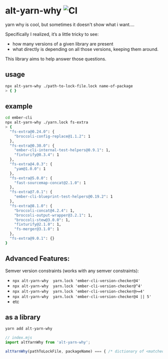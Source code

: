 # alt-yarn-why ![CI](https://github.com/stefanpenner/alt-yarn-why/workflows/CI/badge.svg)

yarn why is cool, but sometimes it doesn't show what i want....

Specifically I realized, it’s a little tricky to see:

* how many versions of a given library are present
* what directly is depending on all those versions, keeping them around.


This library aims to help answer those questions.


## usage

```sh
npx alt-yarn-why ./path-to-lock-file.lock name-of-package
> { }
```

## example

```sh
cd ember-cli
npx alt-yarn-why ./yarn.lock fs-extra
> {
  "fs-extra@0.24.0": {
    "broccoli-config-replace@1.1.2": 1
  },
  "fs-extra@0.30.0": {
    "ember-cli-internal-test-helpers@0.9.1": 1,
    "fixturify@0.3.4": 1
  },
  "fs-extra@4.0.3": {
    "yam@1.0.0": 1
  },
  "fs-extra@5.0.0": {
    "fast-sourcemap-concat@2.1.0": 1
  },
  "fs-extra@7.0.1": {
    "ember-cli-blueprint-test-helpers@0.19.2": 1
  },
  "fs-extra@8.1.0": {
    "broccoli-concat@4.2.4": 1,
    "broccoli-output-wrapper@3.2.1": 1,
    "broccoli-stew@3.0.0": 1,
    "fixturify@2.1.0": 1,
    "fs-merger@3.1.0": 1
  },
  "fs-extra@9.0.1": {}
}
```

## Advanced Features:

Semver version constraints (works with any semver constraints):

* `npx alt-yarn-why  yarn.lock 'ember-cli-version-checker@4'`
* `npx alt-yarn-why  yarn.lock 'ember-cli-version-checker@^4'`
* `npx alt-yarn-why  yarn.lock 'ember-cli-version-checker@>=4'`
* `npx alt-yarn-why  yarn.lock 'ember-cli-version-checker@4 || 5'`
* etc


## as a library

```sh
yarn add alt-yarn-why
```

```js
// index.mjs
import altYarnWhy from 'alt-yarn-why';

altYarnWhy(pathToLockFile, packageName) === { /* dictionary of <matched> to [...retainers] */ }
```
